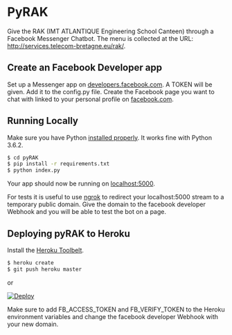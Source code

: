 # PyRAK

Give the RAK (IMT ATLANTIQUE Engineering School Canteen) through a Facebook Messenger Chatbot. The menu is collected at the URL: http://services.telecom-bretagne.eu/rak/.

## Create an Facebook Developer app

Set up a Messenger app on [developers.facebook.com](https://developers.facebook.com/). A TOKEN will be given. Add it to the config.py file.
Create the Facebook page you want to chat with linked to your personal profile on [facebook.com](https://facebook.com/).

## Running Locally

Make sure you have Python [installed properly](http://install.python-guide.org).
It works fine with Python 3.6.2.

```sh
$ cd pyRAK
$ pip install -r requirements.txt
$ python index.py
```
Your app should now be running on [localhost:5000](http://localhost:5000/).

For tests it is useful to use [ngrok](https://ngrok.com/) to redirect your localhost:5000 stream to a temporary public domain. Give the domain to the facebook developer Webhook and you will be able to test the bot on a page.


## Deploying pyRAK to Heroku
Install the [Heroku Toolbelt](https://toolbelt.heroku.com/).

```sh
$ heroku create
$ git push heroku master
```
or

[![Deploy](https://www.herokucdn.com/deploy/button.png)](https://heroku.com/deploy)


Make sure to add FB_ACCESS_TOKEN and FB_VERIFY_TOKEN to the Heroku environment variables and change the facebook developer Webhook with your new domain.